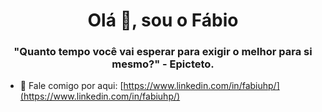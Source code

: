 <h1 align="center">Olá 👋, sou o Fábio</h1>
<h3 align="center">"Quanto tempo você vai esperar para exigir o melhor para si mesmo?" - Epicteto.</h3>

- 📄 Fale comigo por aqui: [https://www.linkedin.com/in/fabiuhp/](https://www.linkedin.com/in/fabiuhp/)
